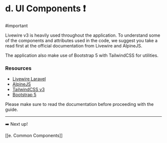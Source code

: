 # d. UI Components ❗️

#important

Livewire v3 is heavily used throughout the application. To understand some of the components and attributes used in the code, we suggest you take a read first at the official documentation from Livewire and AlpineJS.

The application also make use of Bootstrap 5 with TailwindCSS for utilities.

### Resources

- [Livewire Laravel](https://livewire.laravel.com/)
- [AlpineJS](https://alpinejs.dev/)
- [TailwindCSS v3](https://v3.tailwindcss.com/)
- [Bootstrap 5](https://getbootstrap.com/docs/5.3/getting-started/introduction/)

Please make sure to read the documentation before proceeding with the guide.

---

➡️ Next up!

[[e. Common Components]]